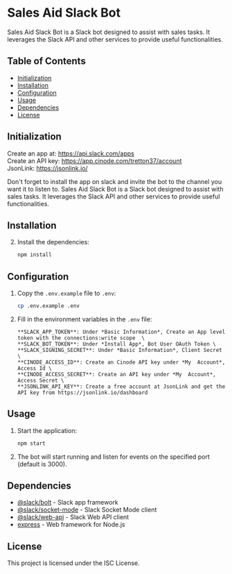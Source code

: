 # Sales Aid Slack Bot

Sales Aid Slack Bot is a Slack bot designed to assist with sales tasks. It leverages the Slack API and other services to provide useful functionalities.

## Table of Contents

- [Initialization](#initialization)
- [Installation](#installation)
- [Configuration](#configuration)
- [Usage](#usage)
- [Dependencies](#dependencies)
- [License](#license)

## Initialization

Create an app at: https://api.slack.com/apps \
Create an API key: https://app.cinode.com/tretton37/account \
JsonLink: https://jsonlink.io/

Don't forget to install the app on slack and invite the bot to the channel you want it to listen to.
Sales Aid Slack Bot is a Slack bot designed to assist with sales tasks. It leverages the Slack API and other services to provide useful functionalities.

## Installation

2. Install the dependencies:
   ```sh
   npm install
   ```

## Configuration

1. Copy the `.env.example` file to `.env`:

   ```sh
   cp .env.example .env
   ```

2. Fill in the environment variables in the `.env` file:
   ```env
   **SLACK_APP_TOKEN**: Under *Basic Information*, Create an App level token with the connections:write scope  \
   **SLACK_BOT_TOKEN**: Under *Install App*, Bot User OAuth Token \
   **SLACK_SIGNING_SECRET**: Under *Basic Information*, Client Secret \
   **CINODE_ACCESS_ID**: Create an Cinode API key under *My  Account*, Access Id \
   **CINODE_ACCESS_SECRET**: Create an API key under *My  Account*, Access Secret \
   **JSONLINK_API_KEY**: Create a free account at JsonLink and get the API key from https://jsonlink.io/dashboard
   ```

## Usage

1. Start the application:

   ```sh
   npm start
   ```

2. The bot will start running and listen for events on the specified port (default is 3000).

## Dependencies

- [@slack/bolt](https://www.npmjs.com/package/@slack/bolt) - Slack app framework
- [@slack/socket-mode](https://www.npmjs.com/package/@slack/socket-mode) - Slack Socket Mode client
- [@slack/web-api](https://www.npmjs.com/package/@slack/web-api) - Slack Web API client
- [express](https://www.npmjs.com/package/express) - Web framework for Node.js

## License

This project is licensed under the ISC License.
